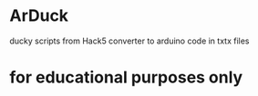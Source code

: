 # ArDuck

ducky scripts from Hack5 converter to arduino code in txtx files

# for educational purposes only
